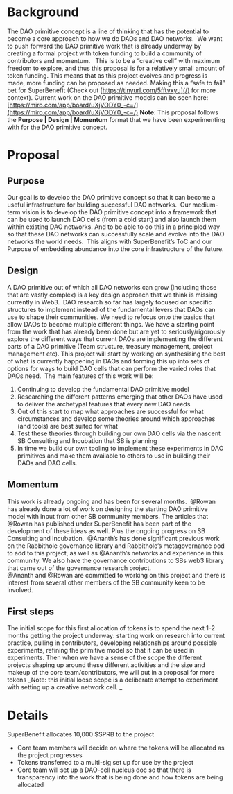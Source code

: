 
# Background
The DAO primitive concept is a line of thinking that has the potential to become a core approach to how we do DAOs and DAO networks. 
We want to push forward the DAO primitive work that is already underway by creating a formal project with token funding to build a community of contributors and momentum.  
This is to be a “creative cell” with maximum freedom to explore, and thus this proposal is for a relatively small amount of token funding. This means that as this project evolves and progress is made, more funding can be proposed as needed. Making this a “safe to fail” bet for SuperBenefit (Check out [https://tinyurl.com/5fftvxyu](/) for more context). 
Current work on the DAO primitive models can be seen here:
[https://miro.com/app/board/uXjVODY0_-c=/](https://miro.com/app/board/uXjVODY0_-c=/)
**Note**: This proposal follows the **Purpose | Design | Momentum** format that we have been experimenting with for the DAO primitive concept. 
# Proposal
## Purpose
Our goal is to develop the DAO primitive concept so that it can become a useful infrastructure for building successful DAO networks. 
Our medium-term vision is to develop the DAO primitive concept into a framework that can be used to launch DAO cells (from a cold start) and also launch them within existing DAO networks. And to be able to do this in a principled way so that these DAO networks can successfully scale and evolve into the DAO networks the world needs. 
This aligns with SuperBenefit’s ToC and our Purpose of embedding abundance into the core infrastructure of the future. 
## Design
A DAO primitive out of which all DAO networks can grow (Including those that are vastly complex) is a key design approach that we think is missing currently in Web3. 
DAO research so far has largely focused on specific structures to implement instead of the fundamental levers that DAOs can use to shape their communities. We need to refocus onto the basics that allow DAOs to become multiple different things.
We have a starting point from the work that has already been done but are yet to seriously/rigorously explore the different ways that current DAOs are implementing the different parts of a DAO primitive (Team structure, treasury management, project management etc). This project will start by working on synthesising the best of what is currently happening in DAOs and forming this up into sets of options for ways to build DAO cells that can perform the varied roles that DAOs need. 
The main features of this work will be:
1. Continuing to develop the fundamental DAO primitive model
2. Researching the different patterns emerging that other DAOs have used to deliver the archetypal features that every new DAO needs
3. Out of this start to map what approaches are successful for what circumstances and develop some theories around which approaches (and tools) are best suited for what
4. Test these theories through building our own DAO cells via the nascent SB Consulting and Incubation that SB is planning
5. In time we build our own tooling to implement these experiments in DAO primitives and make them available to others to use in building their DAOs and DAO cells.  

## Momentum
This work is already ongoing and has been for several months. 
@Rowan has already done a lot of work on designing the starting DAO primitive model with input from other SB community members. The articles that @Rowan has published under SuperBenefit has been part of the development of these ideas as well. Plus the ongoing progress on SB Consulting and Incubation. 
@Ananth’s has done significant previous work on the Rabbithole governance library and Rabbithole’s metagovernance pod to add to this project, as well as @Ananth’s networks and experience in this community. We also have the governance contributions to SBs web3 library that came out of the governance research project.  
@Ananth and @Rowan are committed to working on this project and there is interest from several other members of the SB community keen to be involved. 
## First steps 
The initial scope for this first allocation of tokens is to spend the next 1-2 months getting the project underway: starting work on research into current practice, pulling in contributors, developing relationships around possible experiments, refining the primitive model so that it can be used in experiments. 
Then when we have a sense of the scope the different projects shaping up around these different activities and the size and makeup of the core team/contributors, we will put in a proposal for more tokens
_Note: this initial loose scope is a deliberate attempt to experiment with setting up a creative network cell. _
# Details
SuperBenefit allocates 10,000 $SPRB to the project
- Core team members will decide on where the tokens will be allocated as the project progresses
- Tokens transferred to a multi-sig set up for use by the project 
- Core team will set up a DAO-cell nucleus doc so that there is transparency into the work that is being done and how tokens are being allocated
